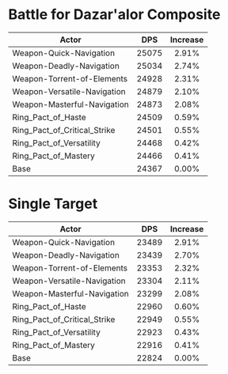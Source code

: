 # Battle for Dazar'alor Composite
| Actor | DPS | Increase |
|---|:---:|:---:|
|Weapon-Quick-Navigation|25075|2.91%|
|Weapon-Deadly-Navigation|25034|2.74%|
|Weapon-Torrent-of-Elements|24928|2.31%|
|Weapon-Versatile-Navigation|24879|2.10%|
|Weapon-Masterful-Navigation|24873|2.08%|
|Ring_Pact_of_Haste|24509|0.59%|
|Ring_Pact_of_Critical_Strike|24501|0.55%|
|Ring_Pact_of_Versatility|24468|0.42%|
|Ring_Pact_of_Mastery|24466|0.41%|
|Base|24367|0.00%|

# Single Target
| Actor | DPS | Increase |
|---|:---:|:---:|
|Weapon-Quick-Navigation|23489|2.91%|
|Weapon-Deadly-Navigation|23439|2.70%|
|Weapon-Torrent-of-Elements|23353|2.32%|
|Weapon-Versatile-Navigation|23304|2.11%|
|Weapon-Masterful-Navigation|23299|2.08%|
|Ring_Pact_of_Haste|22960|0.60%|
|Ring_Pact_of_Critical_Strike|22949|0.55%|
|Ring_Pact_of_Versatility|22923|0.43%|
|Ring_Pact_of_Mastery|22916|0.41%|
|Base|22824|0.00%|
